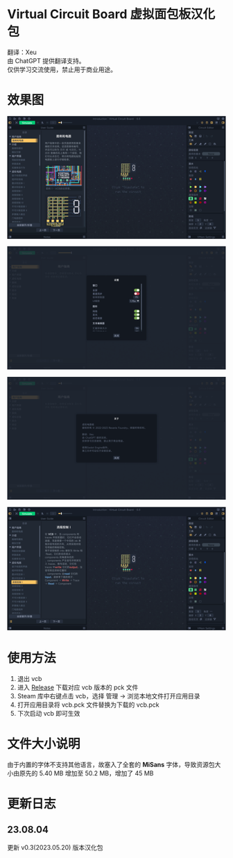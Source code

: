 # Virtual Circuit Board 虚拟面包板汉化包
翻译：Xeu  
由 ChatGPT 提供翻译支持。  
仅供学习交流使用，禁止用于商业用途。  
# 效果图

![sample1](./img/sample1.png)

![sample2](./img/sample2.png)

![sample3](./img/sample3.png)

![sample4](./img/sample4.png)


# 使用方法

1. 退出 vcb
2. 进入 [Release](https://github.com/ThankRain/vcb_cn/releases) 下载对应 vcb 版本的 pck 文件
3. Steam 库中右键点击 vcb，选择 管理 -> 浏览本地文件打开应用目录
4. 打开应用目录将 vcb.pck 文件替换为下载的 vcb.pck
5. 下次启动 vcb 即可生效

# 文件大小说明
由于内置的字体不支持其他语言，故塞入了全套的 **MiSans** 字体，导致资源包大小由原先的 5.40 MB 增加至 50.2 MB，增加了 45 MB

# 更新日志
## 23.08.04
更新 v0.3(2023.05.20) 版本汉化包
